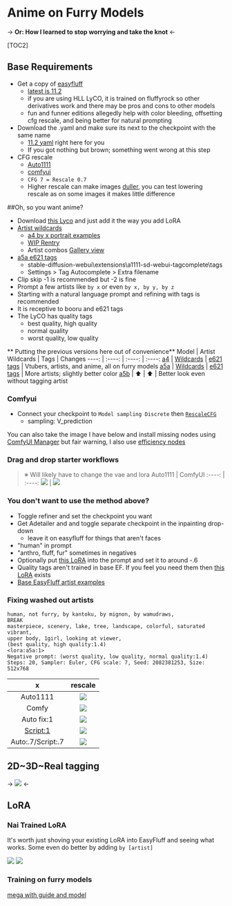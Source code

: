# Anime on Furry Models
-> **Or: How I learned to stop worrying and take the knot** <-

[TOC2]


## Base Requirements
- Get a copy of [easyfluff](https://huggingface.co/zatochu/EasyFluff/tree/main)
	- [latest is 11.2](https://huggingface.co/zatochu/EasyFluff/resolve/main/EasyFluffV11.2.safetensors?download=true)
	- if you are using HLL LyCO, it is trained on fluffyrock so other derivatives work and there may be pros and cons to other models
	- fun and funner editions allegedly help with color bleeding, offsetting cfg rescale, and being better for natural prompting
- Download the .yaml and make sure its next to the checkpoint with the same name
	- [11.2 yaml](https://huggingface.co/zatochu/EasyFluff/raw/main/EasyFluffV11.2.yaml) right here for you
	- If you got nothing but brown; something went wrong at this step
- CFG rescale 
	- [Auto1111](https://github.com/Seshelle/CFG_Rescale_webui)
	- [comfyui](https://github.com/comfyanonymous/ComfyUI_experiments)
	- `CFG 7 = Rescale 0.7`
	- Higher rescale can make images [duller](https://rentry.org/5exa3#fixing-washed-out-artists), you can test lowering rescale as on some images it makes little difference

##Oh, so you want anime?
- Download [this Lyco](https://huggingface.co/CluelessC/hll-test/blob/main/lyco/hll6.3-fluff-a5b.safetensors) and just add it the way you add LoRA
- [Artist wildcards](https://files.catbox.moe/sizp9i.txt)
	- [a4 by x portrait examples](https://files.catbox.moe/vycv54.jpg)  
	- [WIP Rentry](https://rentry.org/yxwiu)
	-  Artist combos [Gallery view](https://catbox.moe/c/6etv3n#)
- [a5a e621 tags](https://files.catbox.moe/e6jc6i.csv)
	- stable-diffusion-webui\extensions\a1111-sd-webui-tagcomplete\tags 
	- Settings > Tag Autocomplete > Extra filename
- Clip skip -1 is recommended but -2 is fine
- Prompt a few artists like `by x` or even `by x, by y, by z`
- Starting with a natural language prompt and refining with tags is recommended
- It is receptive to booru and e621 tags
- The LyCO has quality tags
	- best quality, high quality
	- normal quality
	- worst quality, low quality


** Putting the previous versions here out of convenience**
Model | Artist Wildcards | Tags | Changes
----: | :----: | :----: | :----: 
[a4](https://huggingface.co/CluelessC/hll-test/blob/main/lyco/hll6.3-fluff-a4.safetensors) | [Wildcards](https://pixeldrain.com/u/UPZvZtQV) | [e621 tags](https://pixeldrain.com/u/TyiryrZB) | Vtubers, artists, and anime, all on furry models
[a5a](https://huggingface.co/CluelessC/hll-test/blob/main/lyco/hll6.3-fluff-a5a.safetensors) | [Wildcards](https://files.catbox.moe/sizp9i.txt) | [e621 tags](https://files.catbox.moe/e6jc6i.csv) | More artists; slightly better color
[a5b](https://huggingface.co/CluelessC/hll-test/blob/main/lyco/hll6.3-fluff-a5b.safetensors) | ⬆️ | ⬆️ | Better look even without tagging artist



### Comfyui
- Connect your checkpoint to `Model sampling Discrete` then [`RescaleCFG`](https://github.com/comfyanonymous/ComfyUI_experiments)
	- sampling: V_prediction

You can also take the image I have below and install missing nodes using [ComfyUI Manager](https://github.com/ltdrdata/ComfyUI-Manager) but fair warning, I also use [efficiency nodes](https://github.com/jags111/efficiency-nodes-comfyui)

### Drag and drop starter workflows
> ※ Will likely have to change the vae and lora
Auto1111 | ComfyUI
:----: | :----:
![](https://files.catbox.moe/tihaoh.png)   | ![](https://files.catbox.moe/mojsq3.png)

### You don't want to use the method above?
- Toggle refiner and set the checkpoint you want
- Get Adetailer and and toggle separate checkpoint in the inpainting drop-down
	- leave it on easyfluff for things that aren't faces
- "human" in prompt
- "anthro, fluff, fur" sometimes in negatives
- Optionally put [this LoRA](https://civitai.com/models/104477/de-anime-er) into the prompt and set it to around -.6
- Quality tags aren't trained in base EF. If you feel you need them then [this LoRA](https://civitai.com/models/127533?modelVersionId=151790) exists
- [Base EasyFluff artist examples](https://mega.nz/folder/YQMhHDqa#czASBKMNvoaPqJgH3sLo-w/folder/RMk1xBzC)

### Fixing washed out artists
```
human, not furry, by kantoku, by mignon, by wamudraws,
BREAK
masterpiece, scenery, lake, tree, landscape, colorful, saturated vibrant,
upper body, 1girl, looking at viewer,
(best quality, high quality:1.4)
<lora:a5a:1>
Negative prompt: (worst quality, low quality, normal quality:1.4)
Steps: 20, Sampler: Euler, CFG scale: 7, Seed: 2082381253, Size: 512x768
```

x | rescale
:----: | :----:
Auto1111 | ![](https://files.catbox.moe/l8jfj4.png)
Comfy | ![](https://files.catbox.moe/fb1y7u.png)
Auto fix:1 | ![](https://files.catbox.moe/zc46z5.png)
[Script:1](https://git.mmaker.moe/mmaker/sd-webui-color-enhance.git) | ![](https://files.catbox.moe/w5cntc.png)
Auto:.7/Script:.7 | ![](https://files.catbox.moe/p923ox.png)

## 2D~3D~Real tagging
-> ![](https://files.catbox.moe/eizig7.png) <-

## LoRA
### Nai Trained LoRA
It's worth just shoving your existing LoRA into EasyFluff and seeing what works. Some even do better by adding `by [artist]`

![](https://files.catbox.moe/iuz0da.png)
![](https://files.catbox.moe/c735vp.png)

### Training on furry models
[mega with guide and model](https://mega.nz/folder/OoYWzR6L#psN69wnC2ljJ9OQS2FDHoQ/folder/HwgngBxI)